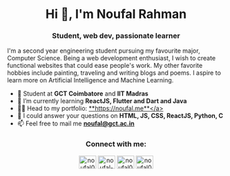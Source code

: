 <h1 align="center">Hi 👋, I'm Noufal Rahman</h1>
<h3 align="center">Student, web dev, passionate learner</h3>

I'm a second year engineering student pursuing my favourite major, Computer Science. Being a web development enthusiast, I wish to create functional websites that could ease people's work. My other favorite hobbies include painting, traveling and writing blogs and poems. I aspire to learn more on Artificial Intelligence and Machine Learning.

- 🌱 Student at **GCT Coimbatore** and **IIT Madras**
- 🌱 I’m currently learning **ReactJS, Flutter and Dart and Java**
- 👨‍💻 Head to my portfolio: <a href="https://noufal.me" target="_blank">**https://noufal.me**</a>
- 💬 I could answer your questions on **HTML, JS, CSS, ReactJS, Python, C**
- 📫 Feel free to mail me **noufal@gct.ac.in**

<h3 align="center">Connect with me:</h3>
<p align="center">
<a href="https://twitter.com/noufal0024" target="blank"><img align="center" src="https://raw.githubusercontent.com/rahuldkjain/github-profile-readme-generator/master/src/images/icons/Social/twitter.svg" alt="noufal0024" height="30" width="40" /></a>
<a href="https://linkedin.com/in/noufal-rahman" target="blank"><img align="center" src="https://raw.githubusercontent.com/rahuldkjain/github-profile-readme-generator/master/src/images/icons/Social/linked-in-alt.svg" alt="noufal-rahman" height="30" width="40" /></a>
<a href="https://fb.com/noufal0024" target="blank"><img align="center" src="https://raw.githubusercontent.com/rahuldkjain/github-profile-readme-generator/master/src/images/icons/Social/facebook.svg" alt="noufal0024" height="30" width="40" /></a>
<a href="https://instagram.com/noufal0024" target="blank"><img align="center" src="https://raw.githubusercontent.com/rahuldkjain/github-profile-readme-generator/master/src/images/icons/Social/instagram.svg" alt="noufal0024" height="30" width="40" /></a>
</p>
